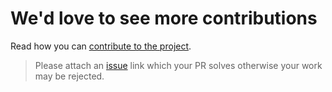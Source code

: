 # We'd love to see more contributions

Read how you can [contribute to the project](https://github.com/kataras/iris/blob/main/CONTRIBUTING.md).

> Please attach an [issue](https://github.com/kataras/iris/issues) link which your PR solves otherwise your work may be rejected.
